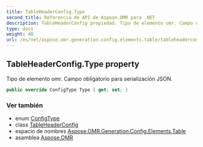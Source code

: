 ```yaml
---
title: TableHeaderConfig.Type
second_title: Referencia de API de Aspose.OMR para .NET
description: TableHeaderConfig propiedad. Tipo de elemento omr. Campo obligatorio para serialización JSON.
type: docs
weight: 40
url: /es/net/aspose.omr.generation.config.elements.table/tableheaderconfig/type/
---
```

## TableHeaderConfig.Type property

Tipo de elemento omr. Campo obligatorio para serialización JSON.

```csharp
public override ConfigType Type { get; set; }
```

### Ver también

* enum [ConfigType](../../../aspose.omr.generation.config.enums/configtype/)
* class [TableHeaderConfig](../)
* espacio de nombres [Aspose.OMR.Generation.Config.Elements.Table](../../tableheaderconfig/)
* asamblea [Aspose.OMR](../../../)


